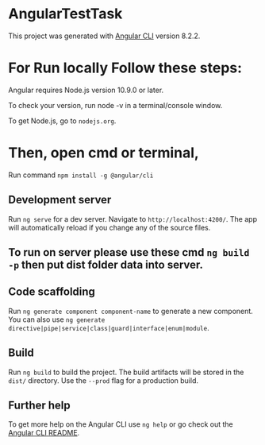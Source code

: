 # AngularTestTask

This project was generated with [Angular CLI](https://github.com/angular/angular-cli) version 8.2.2.

# For Run locally Follow these steps:

Angular requires Node.js version 10.9.0 or later.

To check your version, run node -v in a terminal/console window.

To get Node.js, go to `nodejs.org`.
 
# Then, open cmd or terminal,

Run command `npm install -g @angular/cli`

## Development server

Run `ng serve` for a dev server. Navigate to `http://localhost:4200/`. The app will automatically reload if you change any of the source files.

## To run on server please use these cmd `ng build -p` then put dist folder data into server.

## Code scaffolding

Run `ng generate component component-name` to generate a new component. You can also use `ng generate directive|pipe|service|class|guard|interface|enum|module`.

## Build

Run `ng build` to build the project. The build artifacts will be stored in the `dist/` directory. Use the `--prod` flag for a production build.


## Further help

To get more help on the Angular CLI use `ng help` or go check out the [Angular CLI README](https://github.com/angular/angular-cli/blob/master/README.md).
